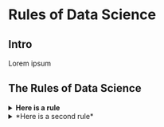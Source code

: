 # Rules of Data Science

## Intro
Lorem ipsum

## The Rules of Data Science
<details>
  <summary><b>Here is a rule</b></summary> 
  
  Explanatory text
   - bullet point
   - _italic_
   - *bold*
  ### Some Code
  ```python
  print('hello world')
  ```
</details>

<details>
  <summary> *Here is a second rule* </summary>
  
  Explanatory text
   - bullet point
   - _italic_
   - *bold*
  ### Some Code
  ```python
  print('hello world')
  ```
</details>